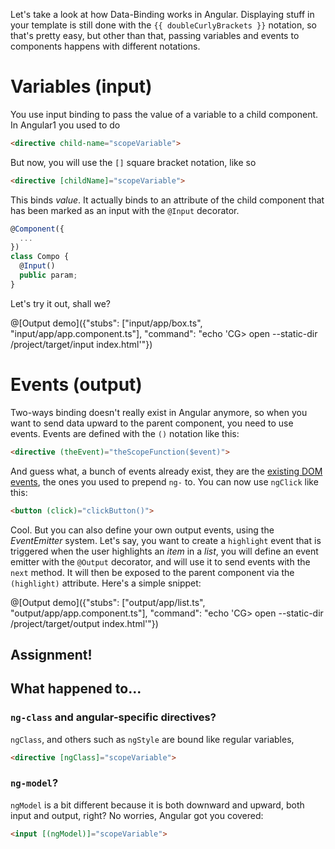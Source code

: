 Let's take a look at how Data-Binding works in Angular. Displaying stuff in your template is still done with the `{{ doubleCurlyBrackets }}` notation, so that's pretty easy, but other than that, passing variables and events to components happens with different notations.

# Variables (input)

You use input binding to pass the value of a variable to a child component. In Angular1 you used to do

```html
<directive child-name="scopeVariable">
```

But now, you will use the `[]` square bracket notation, like so

```html
<directive [childName]="scopeVariable">
```

This binds *value*. It actually binds to an attribute of the child component that has been marked as an input with the `@Input` decorator.

```javascript
@Component({
  ...
})
class Compo {
  @Input()
  public param;
}
```

Let's try it out, shall we?

@[Output demo]({"stubs": ["input/app/box.ts", "input/app/app.component.ts"], "command": "echo 'CG> open --static-dir /project/target/input index.html'"})

# Events (output)

Two-ways binding doesn't really exist in Angular anymore, so when you want to send data upward to the parent component, you need to use events. Events are defined with the `()` notation like this:

```html
<directive (theEvent)="theScopeFunction($event)">
```

And guess what, a bunch of events already exist, they are the [existing DOM events](https://www.w3schools.com/jsref/dom_obj_event.asp), the ones you used to prepend `ng-` to. You can now use `ngClick` like this:

```html
<button (click)="clickButton()">
```

Cool. But you can also define your own output events, using the *EventEmitter* system. Let's say, you want to create a `highlight` event that is triggered when the user highlights an *item* in a *list*, you will define an event emitter with the `@Output` decorator, and will use it to send events with the `next` method. It will then be exposed to the parent component via the `(highlight)` attribute. Here's a simple snippet:

@[Output demo]({"stubs": ["output/app/list.ts", "output/app/app.component.ts"], "command": "echo 'CG> open --static-dir /project/target/output index.html'"})

## Assignment!



## What happened to...

### `ng-class` and angular-specific directives?

`ngClass`, and others such as `ngStyle` are bound like regular variables,

```html
<directive [ngClass]="scopeVariable">
```

### `ng-model`?

`ngModel` is a bit different because it is both downward and upward, both input and output, right? No worries, Angular got you covered:

```html
<input [(ngModel)]="scopeVariable">
```

